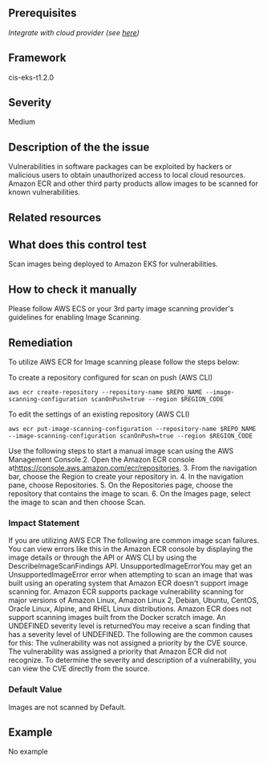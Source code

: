## Prerequisites
 *Integrate with cloud provider (see [here](https://hub.armosec.io/docs/kubescape-integration-with-cloud-providers))*
 
## Framework
cis-eks-t1.2.0
 
## Severity
Medium

## Description of the the issue
Vulnerabilities in software packages can be exploited by hackers or malicious users to obtain unauthorized access to local cloud resources. Amazon ECR and other third party products allow images to be scanned for known vulnerabilities.
 
## Related resources

 
## What does this control test
Scan images being deployed to Amazon EKS for vulnerabilities.
 
## How to check it manually
Please follow AWS ECS or your 3rd party image scanning provider's guidelines for enabling Image Scanning.
## Remediation
To utilize AWS ECR for Image scanning please follow the steps below:

 To create a repository configured for scan on push (AWS CLI)

 
```
aws ecr create-repository --repository-name $REPO_NAME --image-scanning-configuration scanOnPush=true --region $REGION_CODE

```
 To edit the settings of an existing repository (AWS CLI)

 
```
aws ecr put-image-scanning-configuration --repository-name $REPO_NAME --image-scanning-configuration scanOnPush=true --region $REGION_CODE

```
 Use the following steps to start a manual image scan using the AWS Management Console.2. Open the Amazon ECR console at<https://console.aws.amazon.com/ecr/repositories>.
3. From the navigation bar, choose the Region to create your repository in.
4. In the navigation pane, choose Repositories.
5. On the Repositories page, choose the repository that contains the image to scan.
6. On the Images page, select the image to scan and then choose Scan.
 
### Impact Statement
If you are utilizing AWS ECR The following are common image scan failures. You can view errors like this in the Amazon ECR console by displaying the image details or through the API or AWS CLI by using the DescribeImageScanFindings API. UnsupportedImageErrorYou may get an UnsupportedImageError error when attempting to scan an image that was built using an operating system that Amazon ECR doesn't support image scanning for. Amazon ECR supports package vulnerability scanning for major versions of Amazon Linux, Amazon Linux 2, Debian, Ubuntu, CentOS, Oracle Linux, Alpine, and RHEL Linux distributions. Amazon ECR does not support scanning images built from the Docker scratch image. An UNDEFINED severity level is returnedYou may receive a scan finding that has a severity level of UNDEFINED. The following are the common causes for this: The vulnerability was not assigned a priority by the CVE source. The vulnerability was assigned a priority that Amazon ECR did not recognize. To determine the severity and description of a vulnerability, you can view the CVE directly from the source.
### Default Value
Images are not scanned by Default.
## Example
No example

